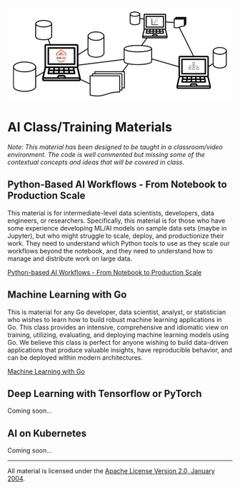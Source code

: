 ![Alt text](ai-banner.png)

# AI Class/Training Materials

*Note: This material has been designed to be taught in a classroom/video environment. The code is well commented but missing some of the contextual concepts and ideas that will be covered in class.*

## Python-Based AI Workflows - From Notebook to Production Scale

This material is for intermediate-level data scientists, developers, data engineers, or researchers. Specifically, this material is for those who have some experience developing ML/AI models on sample data sets (maybe in Jupyter), but who might struggle to scale, deploy, and productionize their work. They need to understand which Python tools to use as they scale our workflows beyond the notebook, and they need to understand how to manage and distribute work on large data. 

[Python-based AI Workflows - From Notebook to Production Scale](notebook-to-production)

## Machine Learning with Go

This is material for any Go developer, data scientist, analyst, or statistician who wishes to learn how to build robust machine learning applications in Go. This class provides an intensive, comprehensive and idiomatic view on training, utilizing, evaluating, and deploying machine learning models using Go. We believe this class is perfect for anyone wishing to build data-driven applications that produce valuable insights, have reproducible behavior, and can be deployed within modern architectures.

[Machine Learning with Go](machine-learning-with-go)

## Deep Learning with Tensorflow or PyTorch

Coming soon...

## AI on Kubernetes

Coming soon...

___
All material is licensed under the [Apache License Version 2.0, January 2004](http://www.apache.org/licenses/LICENSE-2.0).
